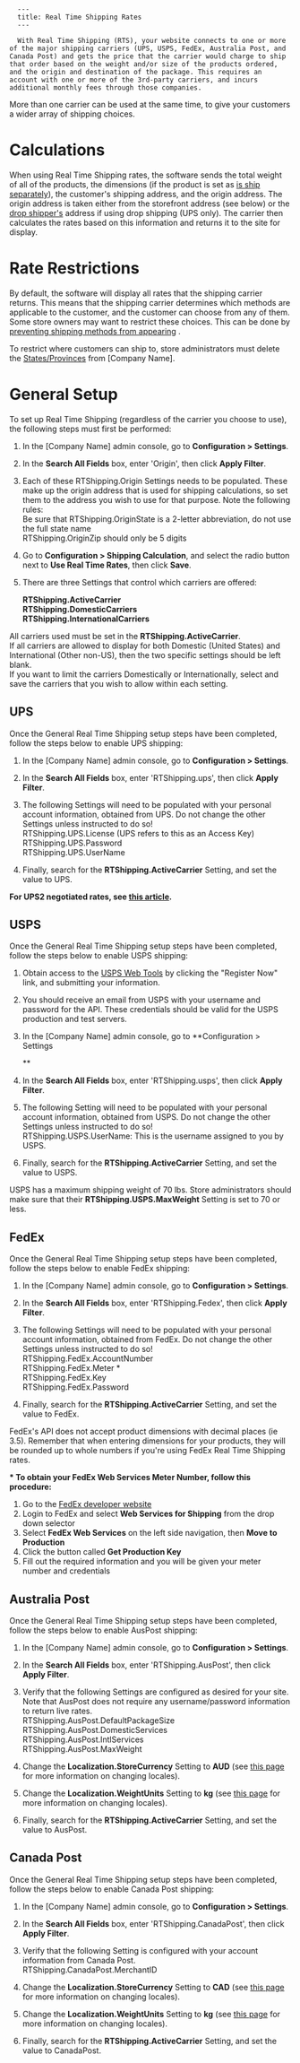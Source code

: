 
      ---
      title: Real Time Shipping Rates
      ---

      With Real Time Shipping (RTS), your website connects to one or more of the major shipping carriers (UPS, USPS, FedEx, Australia Post, and Canada Post) and gets the price that the carrier would charge to ship that order based on the weight and/or size of the products ordered, and the origin and destination of the package. This requires an account with one or more of the 3rd-party carriers, and incurs additional monthly fees through those companies.

More than one carrier can be used at the same time, to give your customers a wider array of shipping choices.

Calculations
============

When using Real Time Shipping rates, the software sends the total weight of all of the products, the dimensions (if the product is set as [is ship separately](default.aspx?pageid=manage_products)), the customer's shipping address, and the origin address. The origin address is taken either from the storefront address (see below) or the [drop shipper's](default.aspx?pageid=drop_shipping) address if using drop shipping (UPS only). The carrier then calculates the rates based on this information and returns it to the site for display.   
  

Rate Restrictions
=================

By default, the software will display all rates that the shipping carrier returns. This means that the shipping carrier determines which methods are applicable to the customer, and the customer can choose from any of them. Some store owners may want to restrict these choices. This can be done by [preventing shipping methods from appearing](default.aspx?pageid=advanced_shipping_options) .  
  
To restrict where customers can ship to, store administrators must delete the [States/Provinces](default.aspx?pageid=edit_states_provinces) from \[Company Name\].   
  

**General Setup** 
==================

To set up Real Time Shipping (regardless of the carrier you choose to use), the following steps must first be performed:

1.  In the \[Company Name\] admin console, go to **Configuration > Settings**.  
      
    
2.  In the **Search All Fields** box, enter 'Origin', then click **Apply Filter**.  
      
    
3.  Each of these RTShipping.Origin Settings needs to be populated. These make up the origin address that is used for shipping calculations, so set them to the address you wish to use for that purpose. Note the following rules:  
    Be sure that RTShipping.OriginState is a 2-letter abbreviation, do not use the full state name  
    RTShipping.OriginZip should only be 5 digits  
      
    
4.  Go to **Configuration > Shipping Calculation**, and select the radio button next to **Use Real Time Rates**, then click **Save**.
5.  There are three Settings that control which carriers are offered:  
      
    **RTShipping.ActiveCarrier**  
    **RTShipping.DomesticCarriers**  
    **RTShipping.InternationalCarriers**
  
All carriers used must be set in the **RTShipping.ActiveCarrier**.  
If all carriers are allowed to display for both Domestic (United States) and International (Other non-US), then the two specific settings should be left blank.  
If you want to limit the carriers Domestically or Internationally, select and save the carriers that you wish to allow within each setting.

UPS
---

 Once the General Real Time Shipping setup steps have been completed, follow the steps below to enable UPS shipping:

1.  In the \[Company Name\] admin console, go to **Configuration > Settings**.  
      
    
2.  In the **Search All Fields** box, enter 'RTShipping.ups', then click **Apply Filter**.  
      
    
3.  The following Settings will need to be populated with your personal account information, obtained from UPS. Do not change the other Settings unless instructed to do so!  
    RTShipping.UPS.License (UPS refers to this as an Access Key)  
    RTShipping.UPS.Password  
    RTShipping.UPS.UserName  
      
    
4.  Finally, search for the **RTShipping.ActiveCarrier** Setting, and set the value to UPS.

**For UPS2 negotiated rates, see [this article](default.aspx?pageid=ups_negotiated_rates).**

USPS
----

 Once the General Real Time Shipping setup steps have been completed, follow the steps below to enable USPS shipping:

1.  Obtain access to the [USPS Web Tools](https://www.usps.com/business/web-tools-apis/welcome.htm) by clicking the "Register Now" link, and submitting your information.
2.  You should receive an email from USPS with your username and password for the API. These credentials should be valid for the USPS production and test servers.
    
3.  In the \[Company Name\] admin console, go to **Configuration > Settings  
      
    **
4.  In the **Search All Fields** box, enter 'RTShipping.usps', then click **Apply Filter**.  
      
    
5.  The following Setting will need to be populated with your personal account information, obtained from USPS. Do not change the other Settings unless instructed to do so!  
    RTShipping.USPS.UserName: This is the username assigned to you by USPS.  
      
    
6.  Finally, search for the **RTShipping.ActiveCarrier** Setting, and set the value to USPS.

USPS has a maximum shipping weight of 70 lbs. Store administrators should make sure that their **RTShipping.USPS.MaxWeight** Setting is set to 70 or less.

FedEx
-----

 Once the General Real Time Shipping setup steps have been completed, follow the steps below to enable FedEx shipping:

1.  In the \[Company Name\] admin console, go to **Configuration > Settings**.  
    
2.  In the **Search All Fields** box, enter 'RTShipping.Fedex', then click **Apply Filter**. 
3.  The following Settings will need to be populated with your personal account information, obtained from FedEx. Do not change the other Settings unless instructed to do so!  
    RTShipping.FedEx.AccountNumber  
    RTShipping.FedEx.Meter \*  
    RTShipping.FedEx.Key  
    RTShipping.FedEx.Password  
      
    
4.  Finally, search for the **RTShipping.ActiveCarrier** Setting, and set the value to FedEx.

FedEx's API does not accept product dimensions with decimal places (ie 3.5). Remember that when entering dimensions for your products, they will be rounded up to whole numbers if you're using FedEx Real Time Shipping rates.

**\* To obtain your FedEx Web Services Meter Number, follow this procedure:**

1.  Go to the [FedEx developer website](http://www.fedex.com/us/developer/index.html)
2.  Login to FedEx and select **Web Services for Shipping** from the drop down selector
3.  Select **FedEx Web Services** on the left side navigation, then **Move to Production**
4.  Click the button called **Get Production Key**
5.  Fill out the required information and you will be given your meter number and credentials

**Australia Post** 
-------------------

  
Once the General Real Time Shipping setup steps have been completed, follow the steps below to enable AusPost shipping:

1.  In the \[Company Name\] admin console, go to **Configuration > Settings**.  
      
    
2.  In the **Search All Fields** box, enter 'RTShipping.AusPost', then click **Apply Filter**.  
    
3.  Verify that the following Settings are configured as desired for your site. Note that AusPost does not require any username/password information to return live rates.  
    RTShipping.AusPost.DefaultPackageSize  
    RTShipping.AusPost.DomesticServices  
    RTShipping.AusPost.IntlServices  
    RTShipping.AusPost.MaxWeight  
      
    
4.  Change the **Localization.StoreCurrency** Setting to **AUD** (see [this page](default.aspx?pageid=locale_settings) for more information on changing locales).  
      
    
5.  Change the **Localization.WeightUnits** Setting to **kg** (see [this page](default.aspx?pageid=locale_settings) for more information on changing locales).  
      
    
6.  Finally, search for the **RTShipping.ActiveCarrier** Setting, and set the value to AusPost.

**Canada Post** 
----------------

Once the General Real Time Shipping setup steps have been completed, follow the steps below to enable Canada Post shipping:  
  

1.  In the \[Company Name\] admin console, go to **Configuration > Settings**.  
      
    
2.  In the **Search All Fields** box, enter 'RTShipping.CanadaPost', then click **Apply Filter**.  
    
3.  Verify that the following Setting is configured with your account information from Canada Post.  
    RTShipping.CanadaPost.MerchantID  
      
    
4.  Change the **Localization.StoreCurrency** Setting to **CAD** (see [this page](default.aspx?pageid=locale_settings) for more information on changing locales).  
      
    
5.  Change the **Localization.WeightUnits** Setting to **kg** (see [this page](default.aspx?pageid=locale_settings) for more information on changing locales).  
      
    
6.  Finally, search for the **RTShipping.ActiveCarrier** Setting, and set the value to CanadaPost.
      